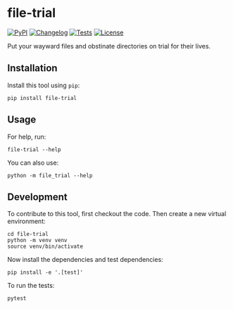 # file-trial

[![PyPI](https://img.shields.io/pypi/v/file-trial.svg)](https://pypi.org/project/file-trial/)
[![Changelog](https://img.shields.io/github/v/release/irthomasthomas/file-trial?include_prereleases&label=changelog)](https://github.com/irthomasthomas/file-trial/releases)
[![Tests](https://github.com/irthomasthomas/file-trial/workflows/Test/badge.svg)](https://github.com/irthomasthomas/file-trial/actions?query=workflow%3ATest)
[![License](https://img.shields.io/badge/license-Apache%202.0-blue.svg)](https://github.com/irthomasthomas/file-trial/blob/master/LICENSE)

Put your wayward files and obstinate directories on trial for their lives.

## Installation

Install this tool using `pip`:

    pip install file-trial

## Usage

For help, run:

    file-trial --help

You can also use:

    python -m file_trial --help

## Development

To contribute to this tool, first checkout the code. Then create a new virtual environment:

    cd file-trial
    python -m venv venv
    source venv/bin/activate

Now install the dependencies and test dependencies:

    pip install -e '.[test]'

To run the tests:

    pytest
